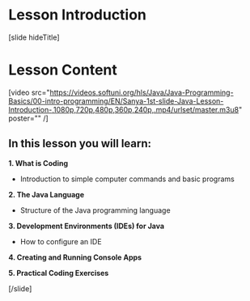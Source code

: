# Lesson Introduction

[slide hideTitle]

# Lesson Content

[video src="https://videos.softuni.org/hls/Java/Java-Programming-Basics/00-intro-programming/EN/Sanya-1st-slide-Java-Lesson-Introduction-,1080p,720p,480p,360p,240p,.mp4/urlset/master.m3u8" poster="" /]

## In this lesson you will learn:

**1. What is Coding**

- Introduction to simple computer commands and basic programs

**2. The Java Language**

- Structure of the Java programming language

**3. Development Environments (IDEs) for Java**

- How to configure an IDE

**4. Creating and Running Console Apps**


**5. Practical Coding Exercises**

[/slide]
